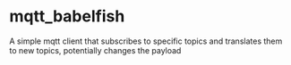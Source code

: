 # mqtt_babelfish
A simple mqtt client that subscribes to specific topics and translates them to new topics, potentially changes the payload

